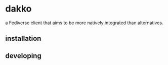 # dakko

a Fediverse client that aims to be more natively integrated than alternatives.

## installation


## developing
